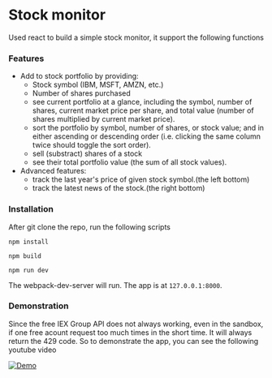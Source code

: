 # Stock monitor


Used react to build a simple stock monitor, it support the following functions

### Features


* Add to stock portfolio by providing:
    * Stock symbol (IBM, MSFT, AMZN, etc.)
    * Number of shares purchased
  * see current portfolio at a glance,
    including the symbol, number of shares, current market price per share,
    and total value (number of shares multiplied by current market price).
  * sort the portfolio by symbol, number of shares,
    or stock value; and in either ascending or descending order (i.e.
    clicking the same column twice should toggle the sort order).
  * sell (substract) shares of a stock
  * see their total portfolio value (the sum of all stock values).
* Advanced features:
    * track the last year's price of given stock symbol.(the left bottom)
    * track the latest news of the stock.(the right bottom)


### Installation

After git clone the repo, run the following scripts

```
npm install
```

```
npm build
```

```
npm run dev
```
The webpack-dev-server will run. The app is at `127.0.0.1:8000`.


### Demonstration

Since the free IEX Group API does not always working, even in the sandbox, if one free acount request too much times in the short time. It will always return the 429 code.
So to demonstrate the app, you can see the following youtube video

[![Demo](https://img.youtube.com/vi/w2orHDae6wo/0.jpg)](https://youtu.be/w2orHDae6wo?t=1m38s "Demo - Click to Watch!")
